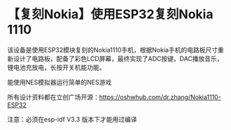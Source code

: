 【复刻Nokia】使用ESP32复刻Nokia 1110
====================================================================


该设备是使用ESP32模块复刻的Nokia1110手机，根据Nokia手机的电路板尺寸重新设计了电路板，配备了彩色LCD屏幕，最终实现了ADC按键，DAC播放音乐，锂电池充放电，长按开关机能功能。

能使用NES模拟器运行简单的NES游戏

所有设计资料都在立创广场开源：https://oshwhub.com/dr.zhang/Nokia1110-ESP32

注意：必须在esp-idf V3.3 版本下才能用过编译